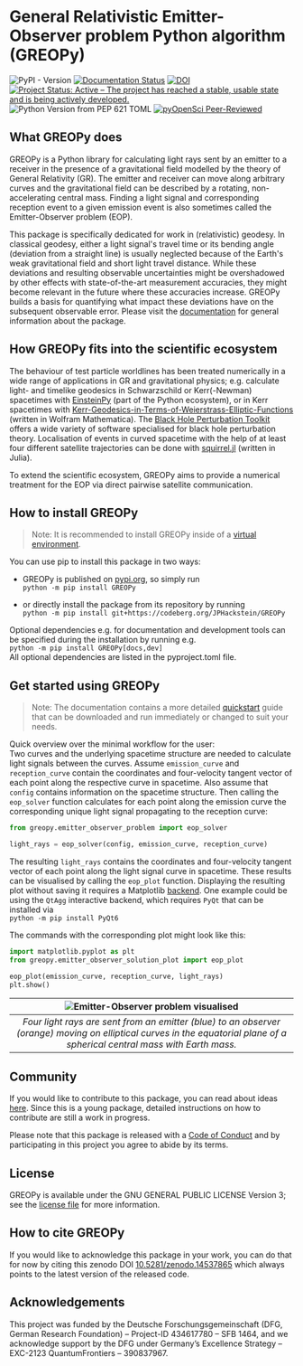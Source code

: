 # General Relativistic Emitter-Observer problem Python algorithm (GREOPy)

![PyPI - Version](https://img.shields.io/pypi/v/GREOPy?color=%236899AE)
[![Documentation Status](https://readthedocs.org/projects/greopy/badge/?version=latest)](https://greopy.readthedocs.io/en/latest/?badge=latest)
[![DOI](https://zenodo.org/badge/DOI/10.5281/zenodo.14537866.svg)](https://doi.org/10.5281/zenodo.14537866)
[![Project Status: Active – The project has reached a stable, usable state and is being actively developed.](https://www.repostatus.org/badges/latest/active.svg)](https://www.repostatus.org/#active)
![Python Version from PEP 621 TOML](https://img.shields.io/python/required-version-toml?tomlFilePath=https%3A%2F%2Fcodeberg.org%2FJPHackstein%2FGREOPy%2Fraw%2Fbranch%2Fmain%2Fpyproject.toml)
[![pyOpenSci Peer-Reviewed](https://pyopensci.org/badges/peer-reviewed.svg)](https://github.com/pyOpenSci/software-review/issues/227)

## What GREOPy does

GREOPy is a Python library for calculating light rays sent by an emitter to a receiver in the presence of a gravitational field modelled by the theory of General Relativity (GR).
The emitter and receiver can move along arbitrary curves and the gravitational field can be described by a rotating, non-accelerating central mass.
Finding a light signal and corresponding reception event to a given emission event is also sometimes called the Emitter-Observer problem (EOP).

This package is specifically dedicated for work in (relativistic) geodesy.
In classical geodesy, either a light signal's travel time or its bending angle (deviation from a straight line) is usually neglected because of the Earth's weak gravitational field and short light travel distance.
While these deviations and resulting observable uncertainties might be overshadowed by other effects with state-of-the-art measurement accuracies, they might become relevant in the future where these accuracies increase.
GREOPy builds a basis for quantifying what impact these deviations have on the subsequent observable error.
Please visit the [documentation](https://greopy.readthedocs.io/en/latest/index.html) for general information about the package.

## How GREOPy fits into the scientific ecosystem

The behaviour of test particle worldlines has been treated numerically in a wide range of applications in GR and gravitational physics;
e.g. calculate light- and timelike geodesics in Schwarzschild or Kerr(-Newman) spacetimes with [EinsteinPy](https://einsteinpy.org/) (part of the Python ecosystem), or in Kerr spacetimes with [Kerr-Geodesics-in-Terms-of-Weierstrass-Elliptic-Functions](https://github.com/AdamCieslik/Kerr-Geodesics-in-Terms-of-Weierstrass-Elliptic-Functions) (written in Wolfram Mathematica).
The [Black Hole Perturbation Toolkit](https://bhptoolkit.org/) offers a wide variety of software specialised for black hole perturbation theory.
Localisation of events in curved spacetime with the help of at least four different satellite trajectories can be done with [squirrel.jl](https://github.com/justincfeng/squirrel.jl) (written in Julia).

To extend the scientific ecosystem, GREOPy aims to provide a numerical treatment for the EOP via direct pairwise satellite communication.

## How to install GREOPy

> Note: It is recommended to install GREOPy inside of a [virtual environment](https://docs.python.org/3/library/venv.html).

You can use pip to install this package in two ways:

- GREOPy is published on [pypi.org](https://pypi.org/project/GREOPy/), so simply run\
`python -m pip install GREOPy`

- or directly install the package from its repository by running\
`python -m pip install git+https://codeberg.org/JPHackstein/GREOPy`

Optional dependencies e.g. for documentation and development tools can be specified during the installation by running e.g.\
`python -m pip install GREOPy[docs,dev]`\
All optional dependencies are listed in the pyproject.toml file.

## Get started using GREOPy

> Note: The documentation contains a more detailed [quickstart](https://greopy.readthedocs.io/en/latest/quickstart.html) guide that can be downloaded and run immediately or changed to suit your needs.

Quick overview over the minimal workflow for the user:\
Two curves and the underlying spacetime structure are needed to calculate light signals between the curves.
Assume `emission_curve` and `reception_curve` contain the coordinates and four-velocity tangent vector of each point along the respective curve in spacetime.
Also assume that `config` contains information on the spacetime structure.
Then calling the `eop_solver` function calculates for each point along the emission curve the corresponding unique light signal propagating to the reception curve:

```python
from greopy.emitter_observer_problem import eop_solver

light_rays = eop_solver(config, emission_curve, reception_curve)
```

The resulting `light_rays` contains the coordinates and four-velocity tangent vector of each point along the light signal curve in spacetime.
These results can be visualised by calling the `eop_plot` function.
Displaying the resulting plot without saving it requires a Matplotlib [backend](https://matplotlib.org/stable/users/explain/figure/backends.html).
One example could be using the `QtAgg` interactive backend, which requires `PyQt` that can be installed via\
`python -m pip install PyQt6`

The commands with the corresponding plot might look like this:

```python
import matplotlib.pyplot as plt
from greopy.emitter_observer_solution_plot import eop_plot

eop_plot(emission_curve, reception_curve, light_rays)
plt.show()
```

| ![Emitter-Observer problem visualised](https://codeberg.org/JPHackstein/GREOPy/raw/branch/main/doc/source/auto_tutorials/images/sphx_glr_plot_quickstart_tutorial_001.png) | 
|:-----:| 
| *Four light rays are sent from an emitter (blue) to an observer (orange) moving on elliptical curves in the equatorial plane of a spherical central mass with Earth mass.* |

## Community

If you would like to contribute to this package, you can read about ideas [here](https://codeberg.org/JPHackstein/GREOPy/src/branch/main/CONTRIBUTING.md).
Since this is a young package, detailed instructions on how to contribute are still a work in progress.

Please note that this package is released with a [Code of Conduct](https://codeberg.org/JPHackstein/GREOPy/src/branch/main/CODE_OF_CONDUCT.md) and by participating in this project you agree to abide by its terms.

## License

GREOPy is available under the GNU GENERAL PUBLIC LICENSE Version 3; see the [license file](https://codeberg.org/JPHackstein/GREOPy/src/branch/main/LICENSE) for more information.

## How to cite GREOPy

If you would like to acknowledge this package in your work, you can do that for now by citing this zenodo DOI [10.5281/zenodo.14537865](https://zenodo.org/records/14537866) which always points to the latest version of the released code.

## Acknowledgements

This project was funded by the Deutsche Forschungsgemeinschaft (DFG, German Research Foundation) – Project-ID 434617780 – SFB 1464, and we acknowledge support by the DFG under Germany’s Excellence Strategy – EXC-2123 QuantumFrontiers – 390837967.


